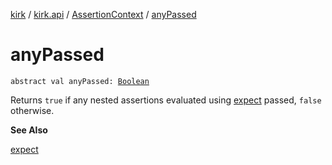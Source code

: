 [kirk](../../index.md) / [kirk.api](../index.md) / [AssertionContext](index.md) / [anyPassed](./any-passed.md)

# anyPassed

`abstract val anyPassed: `[`Boolean`](https://kotlinlang.org/api/latest/jvm/stdlib/kotlin/-boolean/index.html)

Returns `true` if any nested assertions evaluated using [expect](expect.md) passed,
`false` otherwise.

**See Also**

[expect](expect.md)

